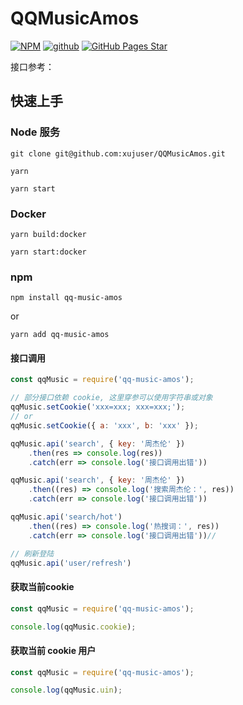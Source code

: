 # QQMusicAmos

[![NPM](https://img.shields.io/npm/v/qq-music-amos.svg)](https://www.npmjs.com/package/qq-music-api)
[![github](https://img.shields.io/badge/github-QQMusicAmos-brightgreen.svg)](https://github.com/jsososo/QQMusicAmos)
[![GitHub Pages Star](https://img.shields.io/github/stars/jsososo/QQMusicAmos.svg)](https://github.com/jsososo/QQMusicAmos)


接口参考：

## 快速上手

### Node 服务

```shell script
git clone git@github.com:xujuser/QQMusicAmos.git

yarn

yarn start
```

### Docker

```shell script
yarn build:docker

yarn start:docker
```


### npm

```shell script
npm install qq-music-amos
```
or

```shell script
yarn add qq-music-amos
```



#### 接口调用

```javascript
const qqMusic = require('qq-music-amos');

// 部分接口依赖 cookie, 这里穿参可以使用字符串或对象
qqMusic.setCookie('xxx=xxx; xxx=xxx;');
// or
qqMusic.setCookie({ a: 'xxx', b: 'xxx' });

qqMusic.api('search', { key: '周杰伦' })
    .then(res => console.log(res))
    .catch(err => console.log('接口调用出错'))

qqMusic.api('search', { key: '周杰伦' })
    .then((res) => console.log('搜索周杰伦：', res))
    .catch(err => console.log('接口调用出错'))

qqMusic.api('search/hot')
    .then((res) => console.log('热搜词：', res))
    .catch(err => console.log('接口调用出错'))//

// 刷新登陆
qqMusic.api('user/refresh')
```

#### 获取当前cookie

```javascript
const qqMusic = require('qq-music-amos');

console.log(qqMusic.cookie);
```

#### 获取当前 cookie 用户
```javascript
const qqMusic = require('qq-music-amos');

console.log(qqMusic.uin);
```


